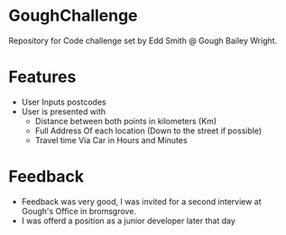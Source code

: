 # GoughChallenge
Repository for Code challenge set by Edd Smith @ Gough Bailey Wright.

# Features
 - User Inputs postcodes
 - User is presented with
 	- Distance between both points in kilometers (Km)
 	- Full Address Of each location (Down to the street if possible)
	- Travel time Via Car in Hours and Minutes

# Feedback

- Feedback was very good, I was invited for a second interview at Gough's Office in bromsgrove.
- I was offerd a position as a junior developer later that day
